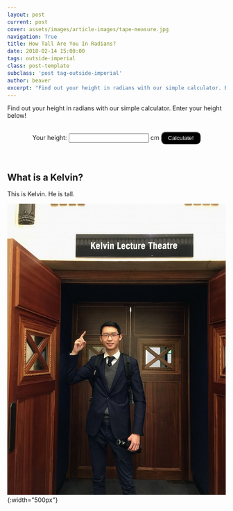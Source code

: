 ```yaml
---
layout: post
current: post
cover: assets/images/article-images/tape-measure.jpg
navigation: True
title: How Tall Are You In Radians?
date: 2018-02-14 15:00:00
tags: outside-imperial
class: post-template
subclass: 'post tag-outside-imperial'
author: beaver
excerpt: "Find out your height in radians with our simple calculator. Enter your height below!"
---
```


Find out your height in radians with our simple calculator. Enter your height below!

<center>
<form id="form" style="align-self:left" action="javascript:void(0);">
  Your height: <input type="text" name="original"> cm  
  <input style="background-color: black; border-radius: 10px; color: white; padding: 5px 14px; margin-top:15px;" type="submit" onclick="calculate()" value="Calculate!"/>
</form>
<br>
<div id="results" style="display: none;">
  <span id="kelvins"></span> kelvins<br/>
  <span id="degrees"></span> degrees<br/>
  <br/>
  <strong><span style="font-size: 200%;"><span id="radians"></span> radians</span></strong><br/>
</div>
<br/>
</center>

## What is a Kelvin?
This is Kelvin. He is tall.

![Kelvin, who is tall](assets/images/article-images/kelvin.jpg){:width="500px"}

<script>
  function calculate() {
    var cm = document.getElementById("form").elements[0].value;
    if (!isNaN(cm)) {
      var kelvins = cm / 190;
      var degrees = kelvins - 273.15;
      var radians = degrees * Math.PI / 180;

      document.getElementById("results").style.display = "inline";
      document.getElementById("kelvins").innerHTML = kelvins.toFixed(3);
      document.getElementById("degrees").innerHTML = degrees.toFixed(3);
      document.getElementById("radians").innerHTML = radians.toFixed(3);
    }
  }
</script>
